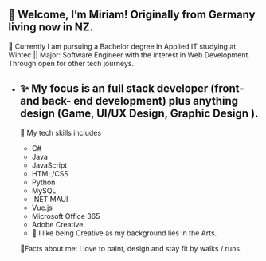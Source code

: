 👋
Welcome, I’m Miriam!
Originally from Germany living now in NZ.
 -
👀 
Currently I am pursuing a Bachelor degree in Applied IT studying at Wintec || Major: Software Engineer with the interest in Web Development. Through open for other tech journeys.
  
- ✨ My focus is an full stack developer (front- and back- end development) plus anything design (Game, UI/UX Design,
  Graphic Design ).
  -
  🧩 My tech skills includes
  - C#
  - Java
  - JavaScript
  - HTML/CSS
  - Python
  - MySQL
  - .NET MAUI
  - Vue.js
  - Microsoft Office 365
  - Adobe Creative.
  - 🎨 I like being Creative as my background lies in the Arts.
  


  🏹Facts about me: I love to paint, design and stay fit by walks / runs.

